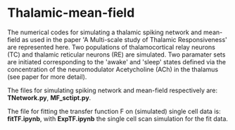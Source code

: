 # Thalamic-mean-field

The numerical codes for simulating a thalamic spiking network and mean-field as used in the paper 'A Multi-scale study of Thalamic Responsiveness' are represented here. Two populations of thalamocortical relay neurons (TC) and thalamic reticular neurons (RE) are simulated. Two paramater sets are initiated corresponding to the 'awake' and 'sleep' states defined via the concentration of the neuromodulator Acetycholine (ACh) in the thalamus (see paper for more detail).

The files for simulating spiking network and mean-field respectively are: __TNetwork.py__, __MF_sctipt.py__.

The file for fitting the transfer function F on (simulated) single cell data is: __fitTF.ipynb__, with __ExpTF.ipynb__ the single cell scan simulation for the fit data.
